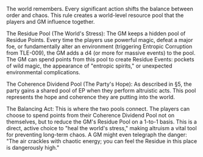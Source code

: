 The world remembers. Every significant action shifts the balance between order and chaos. This rule creates a world-level resource pool that the players and GM influence together.

The Residue Pool (The World's Stress): The GM keeps a hidden pool of Residue Points. Every time the players use powerful magic, defeat a major foe, or fundamentally alter an environment (triggering Entropic Corruption from TLE-009), the GM adds a d4 (or more for massive events) to the pool. The GM can spend points from this pool to create Residue Events: pockets of wild magic, the appearance of "entropic spirits," or unexpected environmental complications.

The Coherence Dividend Pool (The Party's Hope): As described in §5, the party gains a shared pool of EP when they perform altruistic acts. This pool represents the hope and coherence they are putting into the world.

The Balancing Act: This is where the two pools connect. The players can choose to spend points from their Coherence Dividend Pool not on themselves, but to reduce the GM's Residue Pool on a 1-to-1 basis. This is a direct, active choice to "heal the world's stress," making altruism a vital tool for preventing long-term chaos. A GM might even telegraph the danger: "The air crackles with chaotic energy; you can feel the Residue in this place is dangerously high."